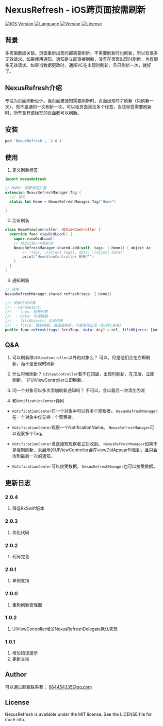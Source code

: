 # NexusRefresh - iOS跨页面按需刷新

[![iOS Version](https://img.shields.io/badge/iOS-10.0%2B-blueviolet)](https://cocoapods.org/pods/NexusRefresh)
[![Language](https://img.shields.io/badge/swift-5.0-ff501e)](https://cocoapods.org/pods/NexusRefresh)
[![Version](https://img.shields.io/cocoapods/v/NexusRefresh.svg?style=flat)](https://cocoapods.org/pods/NexusRefresh)
[![License](https://img.shields.io/cocoapods/l/NexusRefresh.svg?style=flat)](https://cocoapods.org/pods/NexusRefresh)

## 背景
多页面数据关联，页面重新出现时都需要刷新，不需要刷新时也刷新，所以有很多无效请求。如果使用通知，通知是立即直接刷新，没有在页面出现时刷新，也有很多无效请求。如果当数据更改时，通知VC在出现时刷新，且只刷新一次，就好了。

## NexusRefresh介绍
专注为页面刷新设计。当页面被通知需要刷新时，页面出现时才刷新（只刷新一次），而不是通知一次刷新一次。可以给页面添加多个标签，当该标签需要刷新时，所有含有该标签的页面都可以刷新。

## 安装
```ruby
pod 'NexusRefresh', '2.0.4'
```

## 使用
1. 定义刷新标签
```swift
import NexusRefresh

// MARK: 刷新标签扩展
extension NexusRefreshManager.Tag {
  /// 首页
  static let Home = NexusRefreshManager.Tag("Home")
   
}
```

2. 监听刷新
```swift
class HomeViewController: UIViewController {
  override func viewDidLoad() {
    super.viewDidLoad()
    // 将自己加入可刷新池
    NexusRefreshManager.shared.add(self, tags: [.Home]) { object in
        // "tags: \(object.tags), data: \(object.data)"
        print("HomeViewController 刷新了")
    }
  }
}
```

3. 通知刷新
```swift
// 调用
NexusRefreshManager.shared.refresh(tags: [.Home])

/// 刷新方法详情
/// - Parameters:
///  - tags: 标签列表
///  - data: 传递数据
///  - filtObjects: 过滤列表
///  - force: 强制刷新，会直接刷新，不会等待出现（仅对VC有用）
public func refresh(tags: Set<Tag>, data: Any? = nil, filtObjects: [AnyObject] = [], force: Bool = false)
```

## Q&A
1. 可以刷新除`UIViewController`以外的对象么？
  可以，但是他们会在立即刷新，而不是出现时刷新

2. 什么时候刷新？
  `UIViewController`若不在顶层，出现时刷新，在顶层，立即刷新。
  非UIViewController立即刷新。
  
3. 同一个对象可以多次添加刷新通知吗？
  不可以，会以最后一次添加为准
  
4. 和`NotificationCenter`异同

- `NotificationCenter`在一个对象中可以有多个观察者。
`NexusRefreshManager`在一个对象中仅支持一个观察者。

- `NotificationCenter`观察一个NotificationName。
`NexusRefreshManager`可以观察多个Tag。

- `NotificationCenter`发送通知观察者立刻收到。
`NexusRefreshManager`如果不是强制刷新，未展示的UIViewController会在viewDidAppear时收到，且只会收到最后一次的通知。

- `NotificationCenter`可以接受数据，
`NexusRefreshManager`也可以接受数据。

   
## 更新日志
### 2.0.4
1. 降低RxSwift版本

### 2.0.3
1. 优化代码

### 2.0.2
1. 代码完善

### 2.0.1
1. 单例支持

### 2.0.0
1. 重构刷新管理器

### 1.0.2
1. UIViewController增加NexusRefreshDelegate默认实现

### 1.0.1
1. 增加错误提示
2. 更新文档

## Author

可以通过邮箱联系我： 664454335@qq.com

## License

NexusRefresh is available under the MIT license. See the LICENSE file for more info.
